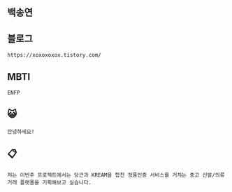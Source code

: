 ## 백송연

블로그
----
    https://xoxoxoxox.tistory.com/


MBTI
----
    ENFP

😺
----
    안녕하세요!

📋
----
    저는 이번주 프로젝트에서는 당근과 KREAM을 합친 정품인증 서비스를 거치는 중고 신발/의류 거래 플랫폼을 기획해보고 실습니다.